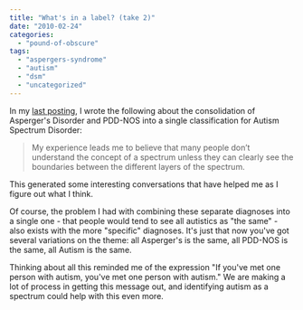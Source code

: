 ```yaml
---
title: "What's in a label? (take 2)"
date: "2010-02-24"
categories: 
  - "pound-of-obscure"
tags: 
  - "aspergers-syndrome"
  - "autism"
  - "dsm"
  - "uncategorized"
---
```


In my [last posting](http://blog.gbrettmiller.com/whats-in-a-label-autism-aspergers-and-the-dsm-v/), I wrote the following about the consolidation of Asperger's Disorder and PDD-NOS into a single classification for Autism Spectrum Disorder:

> My experience leads me to believe that many people don’t understand the concept of a spectrum unless they can clearly see the boundaries between the different layers of the spectrum.

This generated some interesting conversations that have helped me as I figure out what I think.

Of course, the problem I had with combining these separate diagnoses into a single one - that people would tend to see all autistics as "the same" - also exists with the more "specific" diagnoses. It's just that now you've got several variations on the theme: all Asperger's is the same, all PDD-NOS is the same, all Autism is the same.

Thinking about all this reminded me of the expression "If you've met one person with autism, you've met one person with autism." We are making a lot of process in getting this message out, and identifying autism as a spectrum could help with this even more.
